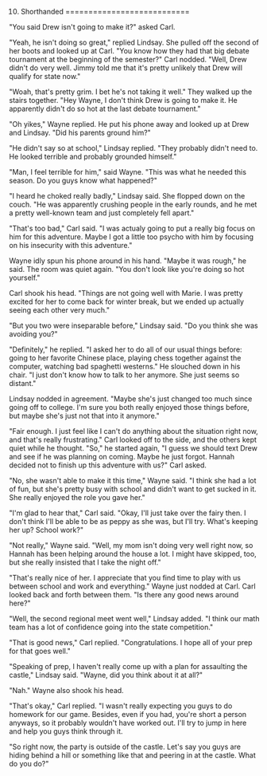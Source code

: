 10. Shorthanded
===========================

"You said Drew isn't going to make it?" asked Carl.

"Yeah, he isn't doing so great," replied Lindsay. She pulled off the second of her boots and looked up at Carl. "You know how they had that big debate tournament at the beginning of the semester?" Carl nodded. "Well, Drew didn't do very well. Jimmy told me that it's pretty unlikely that Drew will qualify for state now."

"Woah, that's pretty grim. I bet he's not taking it well." They walked up the stairs together. "Hey Wayne, I don't think Drew is going to make it. He apparently didn't do so hot at the last debate tournament."

"Oh yikes," Wayne replied. He put his phone away and looked up at Drew and Lindsay. "Did his parents ground him?"

"He didn't say so at school," Lindsay replied. "They probably didn't need to. He looked terrible and probably grounded himself."

"Man, I feel terrible for him," said Wayne. "This was what he needed this season. Do you guys know what happened?"

"I heard he choked really badly," Lindsay said. She flopped down on the couch. "He was apparently crushing people in the early rounds, and he met a pretty well-known team and just completely fell apart."

"That's too bad," Carl said. "I was actualy going to put a really big focus on him for this adventure. Maybe I got a little too psycho with him by focusing on his insecurity with this adventure."

Wayne idly spun his phone around in his hand. "Maybe it was rough," he said. The room was quiet again. "You don't look like you're doing so hot yourself."

Carl shook his head. "Things are not going well with Marie. I was pretty excited for her to come back for winter break, but we ended up actually seeing each other very much."

"But you two were inseparable before," Lindsay said. "Do you think she was avoiding you?"

"Definitely," he replied. "I asked her to do all of our usual things before: going to her favorite Chinese place, playing chess together against the computer, watching bad spaghetti westerns." He slouched down in his chair. "I just don't know how to talk to her anymore. She just seems so distant."

Lindsay nodded in agreement. "Maybe she's just changed too much since going off to college. I'm sure you both really enjoyed those things before, but maybe she's just not that into it anymore."

"Fair enough. I just feel like I can't do anything about the situation right now, and that's really frustrating." Carl looked off to the side, and the others kept quiet while he thought. "So," he started again, "I guess we should text Drew and see if he was planning on coming. Maybe he just forgot. Hannah decided not to finish up this adventure with us?" Carl asked.

"No, she wasn't able to make it this time," Wayne said. "I think she had a lot of fun, but she's pretty busy with school and didn't want to get sucked in it. She really enjoyed the role you gave her."

"I'm glad to hear that," Carl said. "Okay, I'll just take over the fairy then. I don't think I'll be able to be as peppy as she was, but I'll try. What's keeping her up? School work?"

"Not really," Wayne said. "Well, my mom isn't doing very well right now, so Hannah has been helping around the house a lot. I might have skipped, too, but she really insisted that I take the night off."

"That's really nice of her. I appreciate that you find time to play with us between school and work and everything." Wayne just nodded at Carl. Carl looked back and forth between them. "Is there any good news around here?"

"Well, the second regional meet went well," Lindsay added. "I think our math team has a lot of confidence going into the state competition."

"That is good news," Carl replied. "Congratulations. I hope all of your prep for that goes well."

"Speaking of prep, I haven't really come up with a plan for assaulting the castle," Lindsay said. "Wayne, did you think about it at all?"

"Nah." Wayne also shook his head.

"That's okay," Carl replied. "I wasn't really expecting you guys to do homework for our game. Besides, even if you had, you're short a person anyways, so it probably wouldn't have worked out. I'll try to jump in here and help you guys think through it.

"So right now, the party is outside of the castle. Let's say you guys are hiding behind a hill or something like that and peering in at the castle. What do you do?"
